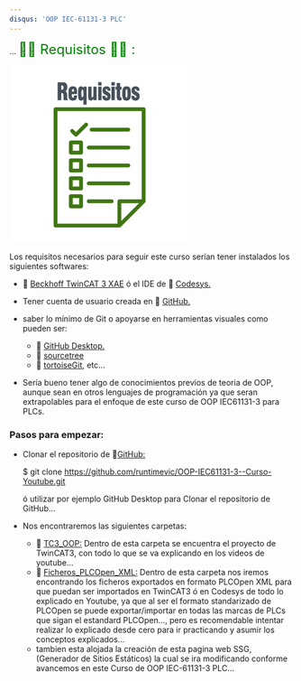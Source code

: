 ```yaml
---
disqus: 'OOP IEC-61131-3 PLC'
---
```


...
<span style="color:green"><font size="5">
👨‍🎓 Requisitos 👩‍🎓 :
</font></span>

![requisitos](../imagenes/requisitos.png)

Los requisitos necesarios para seguir este curso serían tener instalados los siguientes softwares:

- 🔗 [Beckhoff TwinCAT 3 XAE](https://www.beckhoff.com/en-en/products/automation/twincat/texxxx-twincat-3-engineering/te1000.html) ó el IDE de 🔗 [Codesys.](https://store.codesys.com/de/)
- Tener cuenta de usuario creada en 🔗 [GitHub.](https://github.com/)
- saber lo mínimo de Git o apoyarse en herramientas visuales como pueden ser:

    - 🔗 [GitHub Desktop.](https://desktop.github.com/)
    - 🔗 [sourcetree](https://www.sourcetreeapp.com/)
    - 🔗 [tortoiseGit](https://tortoisegit.org/), etc...
- Sería bueno tener algo de conocimientos previos de teoria de OOP, aunque sean en otros lenguajes de programación ya que seran extrapolables para el enfoque de este curso de OOP IEC61131-3 para PLCs.

### Pasos para empezar:
- Clonar el repositorio de 🔗[GitHub:](https://github.com/runtimevic/OOP-IEC61131-3--Curso-Youtube.git)
        
    $ git clone https://github.com/runtimevic/OOP-IEC61131-3--Curso-Youtube.git

    ó utilizar por ejemplo GitHub Desktop para Clonar el repositorio de GitHub...

- Nos encontraremos las siguientes carpetas:
    - 🔗 [TC3_OOP:](https://github.com/runtimevic/OOP-IEC61131-3--Curso-Youtube/tree/master/TC3_OOP) Dentro de esta carpeta se encuentra el proyecto de TwinCAT3, con todo lo que se va explicando en los videos de youtube...
    - 🔗 [Ficheros_PLCOpen_XML:](https://github.com/runtimevic/OOP-IEC61131-3--Curso-Youtube/tree/master/Ficheros_PLCOpen_XML) Dentro de esta carpeta nos iremos encontrando los ficheros exportados en formato PLCOpen XML para que puedan ser importados en TwinCAT3 ó en Codesys de todo lo explicado en Youtube, ya que al ser el formato standarizado de PLCOpen se puede exportar/importar en todas las marcas de PLCs que sigan el estandard PLCOpen..., pero es recomendable intentar realizar lo explicado desde cero para ir practicando y asumir los conceptos explicados...
    - tambien esta alojada la creación de esta pagina web SSG, (Generador de Sitios Estáticos) la cual se ira modificando conforme avancemos en este Curso de OOP IEC-61131-3 PLC...